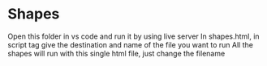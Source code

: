 # Shapes
Open this folder in vs code and run it by using live server
In shapes.html, in script tag give the destination and name of the file you want to run 
All the shapes will run with this single html file, just change the filename